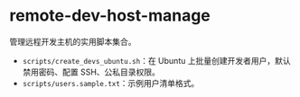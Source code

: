 # remote-dev-host-manage

管理远程开发主机的实用脚本集合。

- `scripts/create_devs_ubuntu.sh`：在 Ubuntu 上批量创建开发者用户，默认禁用密码、配置 SSH、公私目录权限。
- `scripts/users.sample.txt`：示例用户清单格式。

